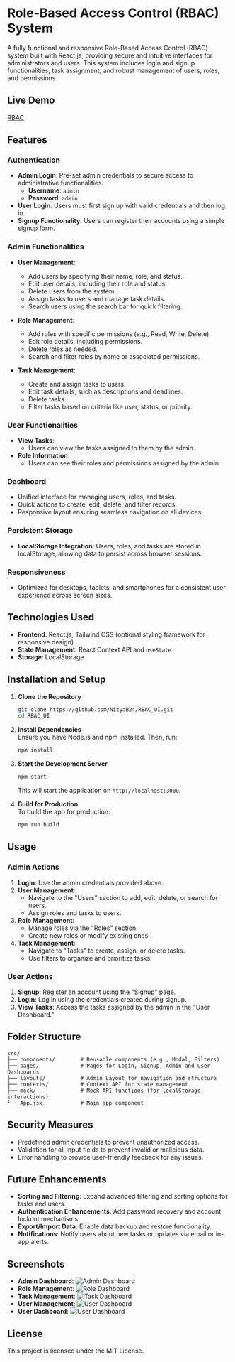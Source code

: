 # Role-Based Access Control (RBAC) System  

A fully functional and responsive Role-Based Access Control (RBAC) system built with React.js, providing secure and intuitive interfaces for administrators and users. This system includes login and signup functionalities, task assignment, and robust management of users, roles, and permissions.  

## Live Demo  
[RBAC](https://rbac-ui-12.vercel.app)  

## Features  

### **Authentication**  
- **Admin Login**: Pre-set admin credentials to secure access to administrative functionalities.  
  - **Username**: `admin`  
  - **Password**: `admin`  
- **User Login**: Users must first sign up with valid credentials and then log in.  
- **Signup Functionality**: Users can register their accounts using a simple signup form.  

### **Admin Functionalities**  
- **User Management**:  
  - Add users by specifying their name, role, and status.  
  - Edit user details, including their role and status.  
  - Delete users from the system.  
  - Assign tasks to users and manage task details.  
  - Search users using the search bar for quick filtering.  

- **Role Management**:  
  - Add roles with specific permissions (e.g., Read, Write, Delete).  
  - Edit role details, including permissions.  
  - Delete roles as needed.  
  - Search and filter roles by name or associated permissions.  

- **Task Management**:  
  - Create and assign tasks to users.  
  - Edit task details, such as descriptions and deadlines.  
  - Delete tasks.  
  - Filter tasks based on criteria like user, status, or priority.  

### **User Functionalities**  
- **View Tasks**:  
  - Users can view the tasks assigned to them by the admin.  
- **Role Information**:  
  - Users can see their roles and permissions assigned by the admin.  

### **Dashboard**  
- Unified interface for managing users, roles, and tasks.  
- Quick actions to create, edit, delete, and filter records.  
- Responsive layout ensuring seamless navigation on all devices.  

### **Persistent Storage**  
- **LocalStorage Integration**: Users, roles, and tasks are stored in localStorage, allowing data to persist across browser sessions.  

### **Responsiveness**  
- Optimized for desktops, tablets, and smartphones for a consistent user experience across screen sizes.  

## Technologies Used  
- **Frontend**: React.js, Tailwind CSS (optional styling framework for responsive design)  
- **State Management**: React Context API and `useState`  
- **Storage**: LocalStorage  

## Installation and Setup  

1. **Clone the Repository**  
   ```bash  
   git clone https://github.com/NityaB24/RBAC_UI.git  
   cd RBAC_UI  
   ```  

2. **Install Dependencies**  
   Ensure you have Node.js and npm installed. Then, run:  
   ```bash  
   npm install  
   ```  

3. **Start the Development Server**  
   ```bash  
   npm start  
   ```  
   This will start the application on `http://localhost:3000`.  

4. **Build for Production**  
   To build the app for production:  
   ```bash  
   npm run build  
   ```  

## Usage  

### **Admin Actions**  
1. **Login**: Use the admin credentials provided above.  
2. **User Management**:  
   - Navigate to the "Users" section to add, edit, delete, or search for users.  
   - Assign roles and tasks to users.  
3. **Role Management**:  
   - Manage roles via the "Roles" section.  
   - Create new roles or modify existing ones.  
4. **Task Management**:  
   - Navigate to "Tasks" to create, assign, or delete tasks.  
   - Use filters to organize and prioritize tasks.  

### **User Actions**  
1. **Signup**: Register an account using the "Signup" page.  
2. **Login**: Log in using the credentials created during signup.  
3. **View Tasks**: Access the tasks assigned by the admin in the "User Dashboard."  

## Folder Structure  

```
src/  
├── components/        # Reusable components (e.g., Modal, Filters)  
├── pages/             # Pages for Login, Signup, Admin and User Dashboards  
├── layouts/           # Admin Layout for navigation and structure  
├── contexts/          # Context API for state management  
├── mock/              # Mock API functions (for localStorage interactions)  
└── App.jsx            # Main app component  
```  

## Security Measures  
- Predefined admin credentials to prevent unauthorized access.  
- Validation for all input fields to prevent invalid or malicious data.  
- Error handling to provide user-friendly feedback for any issues.  

## Future Enhancements  
- **Sorting and Filtering**: Expand advanced filtering and sorting options for tasks and users.  
- **Authentication Enhancements**: Add password recovery and account lockout mechanisms.  
- **Export/Import Data**: Enable data backup and restore functionality.  
- **Notifications**: Notify users about new tasks or updates via email or in-app alerts.  

## Screenshots  
- **Admin Dashboard**: ![Admin Dashboard](<dashboard-1.png>)  
- **Role Management**: ![Role Dashboard](<role.png>)  
- **Task Management**: ![Task Dashboard](<task.png>)  
- **User Management**: ![User Dashboard](<user-1.png>) 
- **User Dashboard**: ![User Dashboard](<user_dashboard.png>)  

## License  
This project is licensed under the MIT License.  